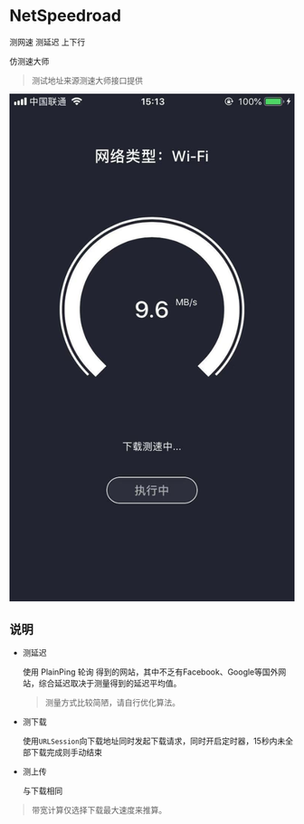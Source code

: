 # NetSpeedroad

测网速 测延迟 上下行

仿测速大师

> 测试地址来源测速大师接口提供

![Screenshot](https://github.com/zesicus/NetSpeedroad/blob/master/pic.jpeg?raw=true)

## 说明

* 测延迟

  使用 PlainPing 轮询 得到的网站，其中不乏有Facebook、Google等国外网站，综合延迟取决于测量得到的延迟平均值。

  > 测量方式比较简陋，请自行优化算法。

* 测下载

  使用`URLSession`向下载地址同时发起下载请求，同时开启定时器，15秒内未全部下载完成则手动结束

* 测上传

  与下载相同
  
> 带宽计算仅选择下载最大速度来推算。